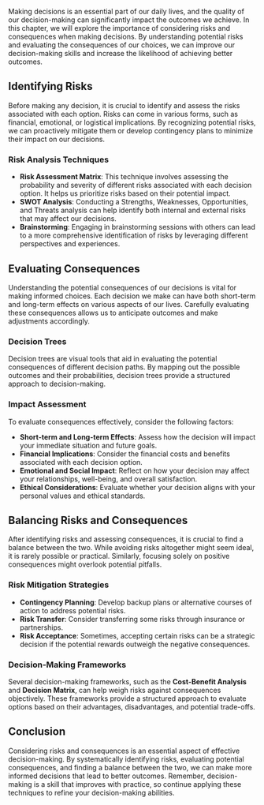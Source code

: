 
Making decisions is an essential part of our daily lives, and the quality of our decision-making can significantly impact the outcomes we achieve. In this chapter, we will explore the importance of considering risks and consequences when making decisions. By understanding potential risks and evaluating the consequences of our choices, we can improve our decision-making skills and increase the likelihood of achieving better outcomes.

## Identifying Risks

Before making any decision, it is crucial to identify and assess the risks associated with each option. Risks can come in various forms, such as financial, emotional, or logistical implications. By recognizing potential risks, we can proactively mitigate them or develop contingency plans to minimize their impact on our decisions.

### Risk Analysis Techniques

- **Risk Assessment Matrix**: This technique involves assessing the probability and severity of different risks associated with each decision option. It helps us prioritize risks based on their potential impact.
- **SWOT Analysis**: Conducting a Strengths, Weaknesses, Opportunities, and Threats analysis can help identify both internal and external risks that may affect our decisions.
- **Brainstorming**: Engaging in brainstorming sessions with others can lead to a more comprehensive identification of risks by leveraging different perspectives and experiences.

## Evaluating Consequences

Understanding the potential consequences of our decisions is vital for making informed choices. Each decision we make can have both short-term and long-term effects on various aspects of our lives. Carefully evaluating these consequences allows us to anticipate outcomes and make adjustments accordingly.

### Decision Trees

Decision trees are visual tools that aid in evaluating the potential consequences of different decision paths. By mapping out the possible outcomes and their probabilities, decision trees provide a structured approach to decision-making.

### Impact Assessment

To evaluate consequences effectively, consider the following factors:

- **Short-term and Long-term Effects**: Assess how the decision will impact your immediate situation and future goals.
- **Financial Implications**: Consider the financial costs and benefits associated with each decision option.
- **Emotional and Social Impact**: Reflect on how your decision may affect your relationships, well-being, and overall satisfaction.
- **Ethical Considerations**: Evaluate whether your decision aligns with your personal values and ethical standards.

## Balancing Risks and Consequences

After identifying risks and assessing consequences, it is crucial to find a balance between the two. While avoiding risks altogether might seem ideal, it is rarely possible or practical. Similarly, focusing solely on positive consequences might overlook potential pitfalls.

### Risk Mitigation Strategies

- **Contingency Planning**: Develop backup plans or alternative courses of action to address potential risks.
- **Risk Transfer**: Consider transferring some risks through insurance or partnerships.
- **Risk Acceptance**: Sometimes, accepting certain risks can be a strategic decision if the potential rewards outweigh the negative consequences.

### Decision-Making Frameworks

Several decision-making frameworks, such as the **Cost-Benefit Analysis** and **Decision Matrix**, can help weigh risks against consequences objectively. These frameworks provide a structured approach to evaluate options based on their advantages, disadvantages, and potential trade-offs.

## Conclusion

Considering risks and consequences is an essential aspect of effective decision-making. By systematically identifying risks, evaluating potential consequences, and finding a balance between the two, we can make more informed decisions that lead to better outcomes. Remember, decision-making is a skill that improves with practice, so continue applying these techniques to refine your decision-making abilities.
